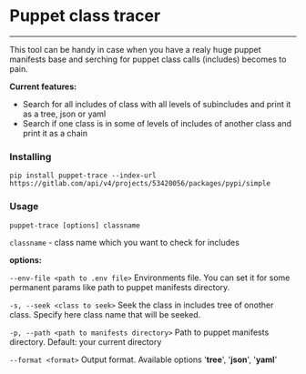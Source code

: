 # Puppet class tracer
___
This tool can be handy in case when you have a realy huge puppet manifests base and serching for puppet class calls (includes) becomes to pain.

**Current features:**
- Search for all includes of class with all levels of subincludes and print it as a tree, json or yaml
- Search if one class is in some of levels of includes of another class and print it as a chain


### Installing
`pip install puppet-trace --index-url https://gitlab.com/api/v4/projects/53420056/packages/pypi/simple`
### Usage
`puppet-trace [options] classname`

`classname` - class name which you want to check for includes

**options:**

  `--env-file <path to .env file>`
  Environments file. You can set it for some permanent params like path to puppet manifests directory.
  
  `-s, --seek <class to seek>`
  Seek the class in includes tree of onother class. Specify here class name that will be seeked.
  
  `-p, --path <path to manifests directory>`
  Path to puppet manifests directory. Default: your current directory
  
  `--format <format>`
  Output format. Available options '**tree**', '**json**', '**yaml**'